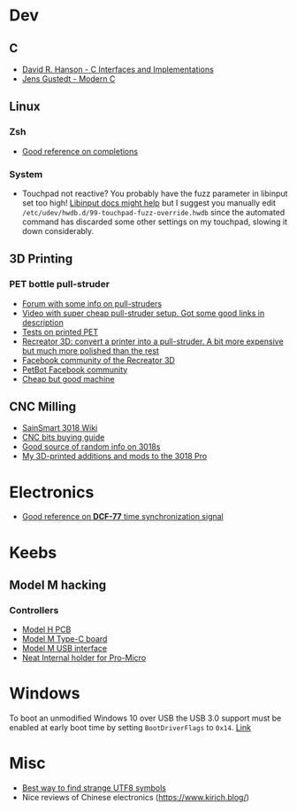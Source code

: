 # Dev
## C
- [David R. Hanson - C Interfaces and Implementations](http://www.r-5.org/files/books/computers/languages/c/mod/David_R_Hanson-C_Interfaces_and_Implementations-EN.pdf)
- [Jens Gustedt - Modern C](https://hal.inria.fr/hal-02383654/document)

## Linux
### Zsh
- [Good reference on completions](https://github.com/zsh-users/zsh-completions/blob/master/zsh-completions-howto.org)
### System
- Touchpad not reactive? You probably have the fuzz parameter in libinput set too high! [Libinput docs might help](https://wayland.freedesktop.org/libinput/doc/latest/touchpad-jitter.html) but I suggest you manually edit `/etc/udev/hwdb.d/99-touchpad-fuzz-override.hwdb` since the automated command has discarded some other settings on my touchpad, slowing it down considerably.

## 3D Printing
### PET bottle pull-struder
- [Forum with some info on pull-struders](https://davehakkens.nl/community/forums/topic/pet-ropes-and-filaments-making-v4/)
- [Video with super cheap pull-struder setup. Got some good links in description](https://www.youtube.com/watch?v=1_BWXhT5Y-I)
- [Tests on printed PET](https://www.cnckitchen.com/blog/how-strong-is-pet-bottle-filament)
- [Recreator 3D: convert a printer into a pull-struder. A bit more expensive but much more polished than the rest](http://recreator3d.com/)
- [Facebook community of the Recreator 3D](https://www.facebook.com/groups/recreator3d)
- [PetBot Facebook community](https://www.facebook.com/groups/petbot/)
- [Cheap but good machine](https://www.youtube.com/watch?v=79gkUiH3ipE)

## CNC Milling
- [SainSmart 3018 Wiki](http://wiki.sainsmart.com/index.php/101-60-280PRO)
- [CNC bits buying guide](https://s3.amazonaws.com/s3.image.smart/download/CNC_Bits_Buying_Guide-20201012.pdf)
- [Good source of random info on 3018s](https://github.com/doug-harriman/3018-Mill)
- [My 3D-printed additions and mods to the 3018 Pro](https://github.com/Bonnee/3d-models/tree/master/CNC_3018_pro)

# Electronics
- [Good reference on **DCF-77** time synchronization signal](https://blog.blinkenlight.net/experiments/dcf77/)

# Keebs
## Model M hacking
### Controllers
-  [Model H PCB](https://modelh.club/)
-  [Model M Type-C board](https://github.com/ashpil/Model-M-Type-C)
-  [Model M USB interface](https://github.com/mschwingen/hardware/tree/master/modelm-usb)
-  [Neat Internal holder for Pro-Micro](https://www.billybuerger.com/pages/20180308_ModelMAdapter/)

# Windows
To boot an unmodified Windows 10 over USB the USB 3.0 support must be enabled at early boot time by setting `BootDriverFlags` to `0x14`. [Link](http://blog.zorinaq.com/boot-win10-over-usb/)

# Misc
- [Best way to find strange UTF8 symbols](https://tell.wtf/)
- Nice reviews of Chinese electronics (https://www.kirich.blog/)
